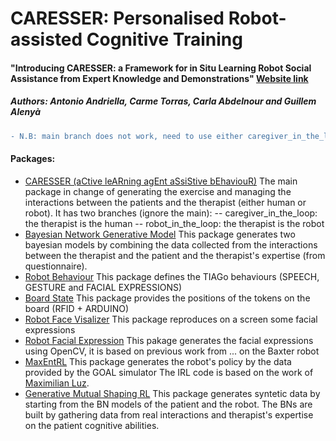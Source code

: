 # CARESSER: Personalised Robot-assisted Cognitive Training

#### "Introducing CARESSER: a Framework for in Situ Learning Robot Social Assistance from Expert Knowledge and Demonstrations" [Website link](http://www.iri.upc.edu/groups/perception/#CARESSER)

##### Authors: Antonio Andriella, Carme Torras, Carla Abdelnour and Guillem Alenyà

```diff
- N.B: main branch does not work, need to use either caregiver_in_the_loop or robot_in_the_loop
```

#### Packages:
- [CARESSER (aCtive leARning agEnt aSsiStive bEhaviouR)](https://github.com/aandriella/carf)
The main package in change of generating the exercise and managing the interactions between the patients and the therapist (either human or robot). It has two branches (ignore the main):
-- caregiver_in_the_loop: the therapist is the human
-- robot_in_the_loop: the therapist is the robot
- [Bayesian Network Generative Model](https://github.com/aandriella/BN_GenerativeModel)
This package generates two bayesian models by combining the data collected from the interactions between the therapist and the patient and the therapist's expertise (from questionnaire).
- [Robot Behaviour](https://github.com/aandriella/robot_behaviour)
This package defines the TIAGo behaviours (SPEECH, GESTURE and FACIAL EXPRESSIONS)
- [Board State](https://github.com/aandriella/board_state)
This package provides the positions of the tokens on the board (RFID + ARDUINO)
- [Robot Face Visalizer](https://github.com/aandriella/robot_face_visualizer)
This package reproduces on a screen some facial expressions 
- [Robot Facial Expression](https://github.com/aandriella/robot_facial_expression)
This pakage generates the facial expressions using OpenCV, it is based on previous work from ... on the Baxter robot
- [MaxEntRL](https://github.com/aandriella/MaxEntRL)
This package generates the robot's policy by the data provided by the GOAL simulator
The IRL code is based on the work of [ Maximilian Luz](https://github.com/qzed/irl-maxent).
- [Generative Mutual Shaping RL](https://github.com/aandriella/GenMutShapRL)
This package generates syntetic data by starting from the BN models of the patient and the robot. The BNs are built by gathering data from real interactions and therapist's expertise on the patient cognitive abilities.

